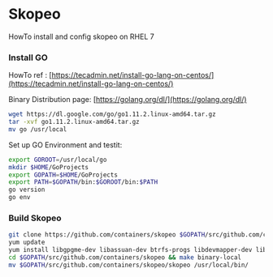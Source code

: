 # Skopeo
HowTo install and config skopeo on RHEL 7

### Install GO

HowTo ref : [https://tecadmin.net/install-go-lang-on-centos/](https://tecadmin.net/install-go-lang-on-centos/)

Binary Distribution page: [https://golang.org/dl/](https://golang.org/dl/)

```bash
wget https://dl.google.com/go/go1.11.2.linux-amd64.tar.gz
tar -xvf go1.11.2.linux-amd64.tar.gz
mv go /usr/local
```

Set up GO Environment and testit:

```bash
export GOROOT=/usr/local/go
mkdir $HOME/GoProjects
export GOPATH=$HOME/GoProjects
export PATH=$GOPATH/bin:$GOROOT/bin:$PATH
go version
go env
```

### Build Skopeo

```bash
git clone https://github.com/containers/skopeo $GOPATH/src/github.com/containers/skopeo
yum update
yum install libgpgme-dev libassuan-dev btrfs-progs libdevmapper-dev libostree-dev
cd $GOPATH/src/github.com/containers/skopeo && make binary-local
mv $GOPATH/src/github.com/containers/skopeo/skopeo /usr/local/bin/
```
